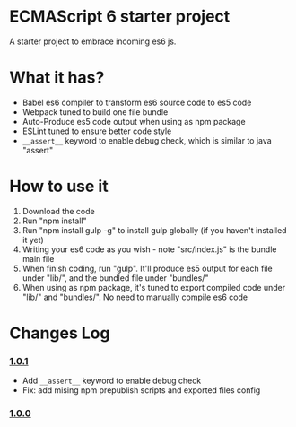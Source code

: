 # ECMAScript 6 starter project

A starter project to embrace incoming es6 js.

# What it has?

- Babel es6 compiler to transform es6 source code to es5 code
- Webpack tuned to build one file bundle
- Auto-Produce es5 code output when using as npm package
- ESLint tuned to ensure better code style
- `__assert__` keyword to enable debug check, which is similar to java "assert"

# How to use it

1. Download the code
2. Run "npm install"
3. Run "npm install gulp -g" to install gulp globally (if you haven't installed it yet)
3. Writing your es6 code as you wish - note "src/index.js" is the bundle main file
4. When finish coding, run "gulp". It'll produce es5 output for each file under "lib/", and the bundled file under "bundles/"
5. When using as npm package, it's tuned to export compiled code under "lib/" and "bundles/". No need to manually compile es6 code

# Changes Log

### [1.0.1](https://github.com/adventure-yunfei/es6-starter-project/compare/1.0.0...1.0.1)

- Add `__assert__` keyword to enable debug check
- Fix: add mising npm prepublish scripts and exported files config

### [1.0.0](https://github.com/adventure-yunfei/es6-starter-project/tree/1.0.0)
